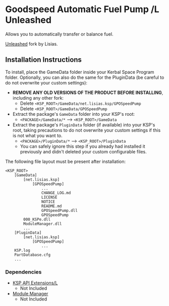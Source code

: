 # Goodspeed Automatic Fuel Pump /L Unleashed

Allows you to automatically transfer or balance fuel.

[Unleashed](https://ksp.lisias.net/add-ons-unleashed/) fork by Lisias.


## Installation Instructions

To install, place the GameData folder inside your Kerbal Space Program folder. Optionally, you can also do the same for the PluginData (be careful to do not overwrite your custom settings):

* **REMOVE ANY OLD VERSIONS OF THE PRODUCT BEFORE INSTALLING**, including any other fork:
	+ Delete `<KSP_ROOT>/GameData/net.lisias.ksp/GPOSpeedPump`
	+ Delete `<KSP_ROOT>/GameData/GPOSpeedPump`
* Extract the package's `GameData` folder into your KSP's root:
	+ `<PACKAGE>/GameData/*` --> `<KSP_ROOT>/GameData`
* Extract the package's `PluginData` folder (if available) into your KSP's root, taking precautions to do not overwrite your custom settings if this is not what you want to.
	+ `<PACKAGE>/PluginData/*` --> `<KSP_ROOT>/PluginData`
	+ You can safely ignore this step if you already had installed it previously and didn't deleted your custom configurable files.

The following file layout must be present after installation:

```
<KSP_ROOT>
	[GameData]
		[net.lisias.ksp]
			[GPOSpeedPump]
				...
				CHANGE_LOG.md
				LICENSE
				NOTICE
				README.md
				GPOSpeedPump.dll
				GPOSpeedPump
		000_KSPe.dll
		ModuleManager.dll
		...
	[PluginData]
		[net.lisias.ksp]
			[GPOSpeedPump]
				...
	KSP.log
	PartDatabase.cfg
	...
```


### Dependencies

* [KSP API Extensions/L](https://github.com/net-lisias-ksp/KSPAPIExtensions)
	+ Not Included
* [Module Manager](https://github.com/sarnet-lisias-kspu/ModuleManager)
	+ Not Included
